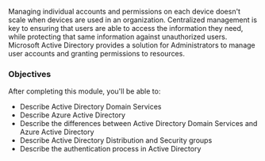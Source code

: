 Managing individual accounts and permissions on each device doesn't scale when devices are used in an organization. Centralized management is key to ensuring that users are able to access the information they need, while protecting that same information against unauthorized users. Microsoft Active Directory provides a solution for Administrators to manage user accounts and granting permissions to resources.

### Objectives

After completing this module, you'll be able to:

 -  Describe Active Directory Domain Services
 -  Describe Azure Active Directory
 -  Describe the differences between Active Directory Domain Services and Azure Active Directory
 -  Describe Active Directory Distribution and Security groups
 -  Describe the authentication process in Active Directory
